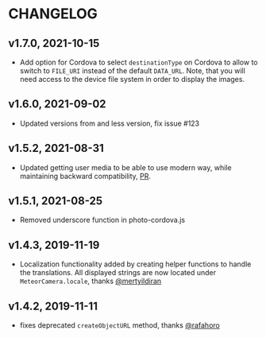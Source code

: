 # CHANGELOG

## v1.7.0, 2021-10-15

* Add option for Cordova to select `destinationType` on Cordova to allow to switch to `FILE_URI` instead of the default `DATA_URL`. Note, that you will need access to the device file system in order to display the images. 

## v1.6.0, 2021-09-02

* Updated versions from and less version, fix issue #123

## v1.5.2, 2021-08-31

* Updated getting user media to be able to use modern way, while maintaining backward compatibility, [PR](https://github.com/meteor/mobile-packages/pull/147).

## v1.5.1, 2021-08-25

* Removed underscore function in photo-cordova.js

## v1.4.3, 2019-11-19

* Localization functionality added by creating helper functions to handle the translations. All displayed strings are now located under `MeteorCamera.locale`, thanks [@mertyildiran](https://github.com/mertyildiran)

## v1.4.2, 2019-11-11

* fixes deprecated `createObjectURL` method, thanks [@rafahoro](https://github.com/rafahoro)
